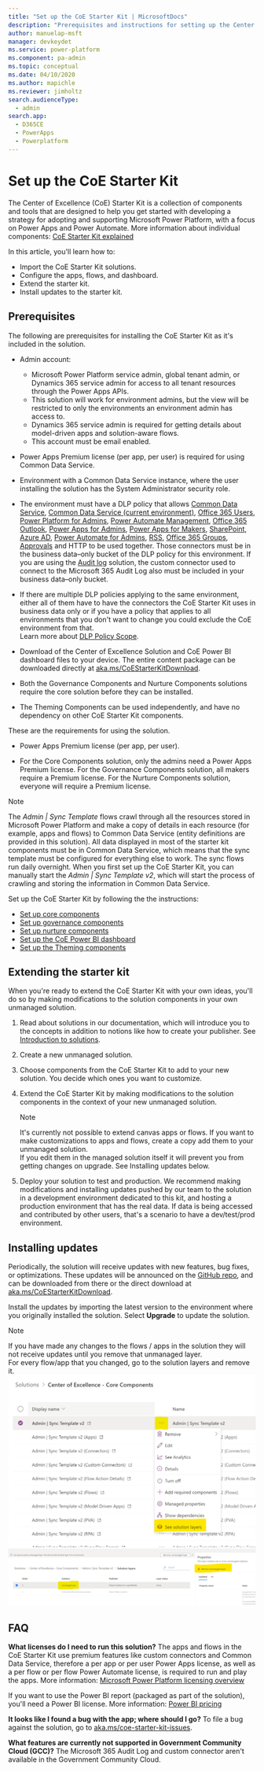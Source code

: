 ```yaml
---
title: "Set up the CoE Starter Kit | MicrosoftDocs"
description: "Prerequisites and instructions for setting up the Center of Excellence (CoE) Starter Kit for adopting and supporting Microsoft Power Platform, with a focus on Power Apps and Power Automate"
author: manuelap-msft
manager: devkeydet
ms.service: power-platform
ms.component: pa-admin
ms.topic: conceptual
ms.date: 04/10/2020
ms.author: mapichle
ms.reviewer: jimholtz
search.audienceType: 
  - admin
search.app: 
  - D365CE
  - PowerApps
  - Powerplatform
---
```

# Set up the CoE Starter Kit

The Center of Excellence (CoE) Starter Kit is a collection of components and tools that are designed to help you get started with developing a strategy for adopting and supporting Microsoft Power Platform, with a focus on Power Apps and Power Automate. More information about individual components: [CoE Starter Kit explained](starter-kit-explained.md)

In this article, you'll learn how to:

- Import the CoE Starter Kit solutions.
- Configure the apps, flows, and dashboard.
- Extend the starter kit.
- Install updates to the starter kit.

## Prerequisites

The following are prerequisites for installing the CoE Starter Kit as it's included in the solution.

-  Admin account:
    -  Microsoft Power Platform service admin, global tenant admin, or Dynamics 365 service admin for access to all tenant resources through the Power Apps APIs.
    -  This solution will work for environment admins, but the view will be restricted to only the environments an environment admin has access to.
    -  Dynamics 365 service admin is required for getting details about model-driven apps and solution-aware flows.
    - This account must be email enabled.

-  Power Apps Premium license (per app, per user) is required for using Common Data Service.

-  Environment with a Common Data Service instance, where the user installing the solution has the System Administrator security role.

-  The environment must have a DLP policy that allows [Common Data Service](https://docs.microsoft.com/connectors/commondataservice/), [Common Data Service (current environment)](https://docs.microsoft.com/connectors/commondataserviceforapps/), [Office 365 Users](https://docs.microsoft.com/connectors/office365users/), [Power Platform for Admins](https://docs.microsoft.com/connectors/powerplatformforadmins/), [Power Automate Management](https://docs.microsoft.com/connectors/flowmanagement/), [Office 365 Outlook](https://docs.microsoft.com/connectors/office365/), [Power Apps for Admins](https://docs.microsoft.com/connectors/powerappsforadmins/), [Power Apps for Makers](https://docs.microsoft.com/connectors/powerappsforappmakers/), [SharePoint](https://docs.microsoft.com/connectors/sharepointonline/), [Azure AD](https://docs.microsoft.com/connectors/azuread/), [Power Automate for Admins](https://docs.microsoft.com/connectors/microsoftflowforadmins/), [RSS](https://docs.microsoft.com/connectors/rss/), [Office 365 Groups](https://docs.microsoft.com/connectors/office365groups/), [Approvals](https://docs.microsoft.com/connectors/approvals/) and HTTP to be used together. Those connectors must be in the business data&ndash;only bucket of the DLP policy for this environment. If you are using the [Audit log](setup-auditlog.md) solution, the custom connector used to connect to the Microsoft 365 Audit Log also must be included in your business data&ndash;only bucket.

- If there are multiple DLP policies applying to the same environment, either all of them have to have the connectors the CoE Starter Kit uses in business data only or if you have a policy that applies to all environments that you don't want to change you could exclude the CoE environment from that. <br>Learn more about [DLP Policy Scope](https://docs.microsoft.com/power-platform/admin/wp-data-loss-prevention#policy-scope).

- Download of the Center of Excellence Solution and CoE Power BI dashboard files to your device. The entire content package can be downloaded directly at [aka.ms/CoEStarterKitDownload](https://aka.ms/CoEStarterKitDownload).

- Both the Governance Components and Nurture Components solutions require the core solution before they can be installed.

- The Theming Components can be used independently, and have no dependency on other CoE Starter Kit components.

These are the requirements for using the solution.

- Power Apps Premium license (per app, per user).

- For the Core Components solution, only the admins need a Power Apps Premium license. For the Governance Components solution, all makers require a Premium license. For the Nurture Components solution, everyone will require a Premium license.

> [!NOTE]
>The *Admin \| Sync Template* flows crawl through all the resources stored in Microsoft Power Platform and make a copy of details in each resource (for example, apps and flows) to Common Data Service (entity definitions are provided in this solution). All data displayed in most of the starter kit components must be in Common Data Service, which means that the sync template must be configured for everything else to work. The sync flows run daily overnight. When you first set up the CoE Starter Kit, you can manually start the *Admin \| Sync Template v2*, which will start the process of crawling and storing the information in Common Data Service.

Set up the CoE Starter Kit by following the the instructions:

- [Set up core components](setup-core-components.md)
- [Set up governance components](setup-governance-components.md)
- [Set up nurture components](setup-nurture-components.md)
- [Set up the CoE Power BI dashboard](setup-powerbi.md)
- [Set up the Theming components](setup-theming.md)

## Extending the starter kit

When you're ready to extend the CoE Starter Kit with your own ideas, you'll do so by making modifications to the solution components in your own unmanaged solution.

1. Read about solutions in our documentation, which will introduce you to the concepts in addition to notions like how to create your publisher. See [Introduction to solutions](https://docs.microsoft.com/powerapps/developer/common-data-service/introduction-solutions).

1. Create a new unmanaged solution.

1. Choose components from the CoE Starter Kit to add to your new solution. You decide which ones you want to customize.

1. Extend the CoE Starter Kit by making modifications to the solution components in the context of your new unmanaged solution.

   > [!NOTE]
   > It's currently not possible to extend canvas apps or flows. If you want to make customizations to apps and flows, create a copy add them to your unmanaged solution. <br>
   > If you edit them in the managed solution itself it will prevent you from getting changes on upgrade. See Installing updates below.

1. Deploy your solution to test and production. We recommend making modifications and installing updates pushed by our team to the solution in a development environment dedicated to this kit, and hosting a production environment that has the real data. If data is being accessed and contributed by other users, that's a scenario to have a dev/test/prod environment.  

## Installing updates

Periodically, the solution will receive updates with new features, bug fixes, or optimizations. These updates will be announced on the [GitHub repo](https://aka.ms/CoEStarterKitRepo), and can be downloaded from there or the direct download at [aka.ms/CoEStarterKitDownload](https://aka.ms/CoEStarterKitDownload).

Install the updates by importing the latest version to the environment where you originally installed the solution. Select **Upgrade** to update the solution.

> [!NOTE]
> If you have made any changes to the flows / apps in the solution they will not receive updates until you remove that unmanaged layer. <br>
> For every flow/app that you changed, go to the solution layers and remove it.
> ![Upgrade 1](media/Upgrade1.png "Upgrade 1")
> ![Upgrade 2](media/Upgrade2.png "Upgrade 2")


## FAQ

**What licenses do I need to run this solution?**
The apps and flows in the CoE Starter Kit use premium features like custom connectors and Common Data Service, therefore a per app or per user Power Apps license, as well as a per flow or per flow Power Automate license, is required to run and play the apps. More information: [Microsoft Power Platform licensing overview](https://docs.microsoft.com/power-platform/admin/pricing-billing-skus)

If you want to use the Power BI report (packaged as part of the solution), you'll need a Power BI license. More information: [Power BI pricing](https://powerbi.microsoft.com/pricing/)

**It looks like I found a bug with the app; where should I go?** To file a bug against the solution, go to [aka.ms/coe-starter-kit-issues](https://aka.ms/coe-starter-kit-issues).

**What features are currently not supported in Government Community Cloud (GCC)?** The Microsoft 365 Audit Log and custom connector aren't available in the Government Community Cloud.
